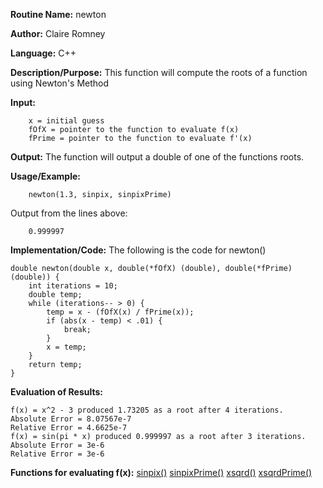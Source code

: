 **Routine Name:**       newton

**Author:** Claire Romney

**Language:** C++

**Description/Purpose:** This function will compute the roots of a function using Newton's Method

**Input:** 
        
        x = initial guess
        fOfX = pointer to the function to evaluate f(x)
        fPrime = pointer to the function to evaluate f'(x)

**Output:** The function will output a double of one of the functions roots.

**Usage/Example:**

        newton(1.3, sinpix, sinpixPrime)
       
Output from the lines above:

        0.999997
  
**Implementation/Code:** The following is the code for newton()

    double newton(double x, double(*fOfX) (double), double(*fPrime)(double)) {
	    int iterations = 10;
	    double temp;
	    while (iterations-- > 0) {
		    temp = x - (fOfX(x) / fPrime(x));
		    if (abs(x - temp) < .01) {
			    break;
		    }
		    x = temp;
	    }
	    return temp;
    }
    
**Evaluation of Results:**

    f(x) = x^2 - 3 produced 1.73205 as a root after 4 iterations.
    Absolute Error = 8.07567e-7
    Relative Error = 4.6625e-7
    f(x) = sin(pi * x) produced 0.999997 as a root after 3 iterations.
    Absolute Error = 3e-6
    Relative Error = 3e-6


**Functions for evaluating f(x):**
[sinpix()](../resources/sinpix.cpp)
[sinpixPrime()](../resources/sinpixprime.cpp)
[xsqrd()](../resources/xsqrd.cpp)
[xsqrdPrime()](../resources/xsqrdprime.cpp)
